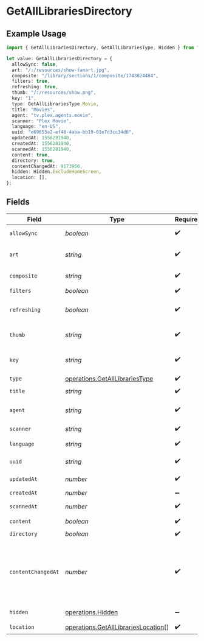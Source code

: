 # GetAllLibrariesDirectory

## Example Usage

```typescript
import { GetAllLibrariesDirectory, GetAllLibrariesType, Hidden } from "@lukehagar/plexjs/sdk/models/operations";

let value: GetAllLibrariesDirectory = {
  allowSync: false,
  art: "/:/resources/show-fanart.jpg",
  composite: "/library/sections/1/composite/1743824484",
  filters: true,
  refreshing: true,
  thumb: "/:/resources/show.png",
  key: "1",
  type: GetAllLibrariesType.Movie,
  title: "Movies",
  agent: "tv.plex.agents.movie",
  scanner: "Plex Movie",
  language: "en-US",
  uuid: "e69655a2-ef48-4aba-bb19-01e7d3cc34d6",
  updatedAt: 1556281940,
  createdAt: 1556281940,
  scannedAt: 1556281940,
  content: true,
  directory: true,
  contentChangedAt: 9173960,
  hidden: Hidden.ExcludeHomeScreen,
  location: [],
};
```

## Fields

| Field                                                                                                                                                                                      | Type                                                                                                                                                                                       | Required                                                                                                                                                                                   | Description                                                                                                                                                                                | Example                                                                                                                                                                                    |
| ------------------------------------------------------------------------------------------------------------------------------------------------------------------------------------------ | ------------------------------------------------------------------------------------------------------------------------------------------------------------------------------------------ | ------------------------------------------------------------------------------------------------------------------------------------------------------------------------------------------ | ------------------------------------------------------------------------------------------------------------------------------------------------------------------------------------------ | ------------------------------------------------------------------------------------------------------------------------------------------------------------------------------------------ |
| `allowSync`                                                                                                                                                                                | *boolean*                                                                                                                                                                                  | :heavy_check_mark:                                                                                                                                                                         | Indicates whether syncing is allowed.                                                                                                                                                      | false                                                                                                                                                                                      |
| `art`                                                                                                                                                                                      | *string*                                                                                                                                                                                   | :heavy_check_mark:                                                                                                                                                                         | URL for the background artwork of the media container.                                                                                                                                     | /:/resources/show-fanart.jpg                                                                                                                                                               |
| `composite`                                                                                                                                                                                | *string*                                                                                                                                                                                   | :heavy_check_mark:                                                                                                                                                                         | The relative path to the composite media item.                                                                                                                                             | /library/sections/1/composite/1743824484                                                                                                                                                   |
| `filters`                                                                                                                                                                                  | *boolean*                                                                                                                                                                                  | :heavy_check_mark:                                                                                                                                                                         | UNKNOWN                                                                                                                                                                                    | true                                                                                                                                                                                       |
| `refreshing`                                                                                                                                                                               | *boolean*                                                                                                                                                                                  | :heavy_check_mark:                                                                                                                                                                         | Indicates whether the library is currently being refreshed or updated                                                                                                                      | true                                                                                                                                                                                       |
| `thumb`                                                                                                                                                                                    | *string*                                                                                                                                                                                   | :heavy_check_mark:                                                                                                                                                                         | URL for the thumbnail image of the media container.                                                                                                                                        | /:/resources/show.png                                                                                                                                                                      |
| `key`                                                                                                                                                                                      | *string*                                                                                                                                                                                   | :heavy_check_mark:                                                                                                                                                                         | The library key representing the unique identifier                                                                                                                                         | 1                                                                                                                                                                                          |
| `type`                                                                                                                                                                                     | [operations.GetAllLibrariesType](../../../sdk/models/operations/getalllibrariestype.md)                                                                                                    | :heavy_check_mark:                                                                                                                                                                         | N/A                                                                                                                                                                                        | movie                                                                                                                                                                                      |
| `title`                                                                                                                                                                                    | *string*                                                                                                                                                                                   | :heavy_check_mark:                                                                                                                                                                         | The title of the library                                                                                                                                                                   | Movies                                                                                                                                                                                     |
| `agent`                                                                                                                                                                                    | *string*                                                                                                                                                                                   | :heavy_check_mark:                                                                                                                                                                         | The Plex agent used to match and retrieve media metadata.                                                                                                                                  | tv.plex.agents.movie                                                                                                                                                                       |
| `scanner`                                                                                                                                                                                  | *string*                                                                                                                                                                                   | :heavy_check_mark:                                                                                                                                                                         | UNKNOWN                                                                                                                                                                                    | Plex Movie                                                                                                                                                                                 |
| `language`                                                                                                                                                                                 | *string*                                                                                                                                                                                   | :heavy_check_mark:                                                                                                                                                                         | The Plex library language that has been set                                                                                                                                                | en-US                                                                                                                                                                                      |
| `uuid`                                                                                                                                                                                     | *string*                                                                                                                                                                                   | :heavy_check_mark:                                                                                                                                                                         | The universally unique identifier for the library.                                                                                                                                         | e69655a2-ef48-4aba-bb19-01e7d3cc34d6                                                                                                                                                       |
| `updatedAt`                                                                                                                                                                                | *number*                                                                                                                                                                                   | :heavy_check_mark:                                                                                                                                                                         | Unix epoch datetime in seconds                                                                                                                                                             | 1556281940                                                                                                                                                                                 |
| `createdAt`                                                                                                                                                                                | *number*                                                                                                                                                                                   | :heavy_minus_sign:                                                                                                                                                                         | N/A                                                                                                                                                                                        | 1556281940                                                                                                                                                                                 |
| `scannedAt`                                                                                                                                                                                | *number*                                                                                                                                                                                   | :heavy_check_mark:                                                                                                                                                                         | Unix epoch datetime in seconds                                                                                                                                                             | 1556281940                                                                                                                                                                                 |
| `content`                                                                                                                                                                                  | *boolean*                                                                                                                                                                                  | :heavy_check_mark:                                                                                                                                                                         | UNKNOWN                                                                                                                                                                                    | true                                                                                                                                                                                       |
| `directory`                                                                                                                                                                                | *boolean*                                                                                                                                                                                  | :heavy_check_mark:                                                                                                                                                                         | UNKNOWN                                                                                                                                                                                    | true                                                                                                                                                                                       |
| `contentChangedAt`                                                                                                                                                                         | *number*                                                                                                                                                                                   | :heavy_check_mark:                                                                                                                                                                         | Timestamp (in seconds) representing the last time the content was modified.<br/>NOTE: Some Plex server have some absurd values for this field, like 8457612157633039800 so it should be int64<br/> | 9173960                                                                                                                                                                                    |
| `hidden`                                                                                                                                                                                   | [operations.Hidden](../../../sdk/models/operations/hidden.md)                                                                                                                              | :heavy_minus_sign:                                                                                                                                                                         | The Plex library visibility setting                                                                                                                                                        | 1                                                                                                                                                                                          |
| `location`                                                                                                                                                                                 | [operations.GetAllLibrariesLocation](../../../sdk/models/operations/getalllibrarieslocation.md)[]                                                                                          | :heavy_check_mark:                                                                                                                                                                         | N/A                                                                                                                                                                                        |                                                                                                                                                                                            |